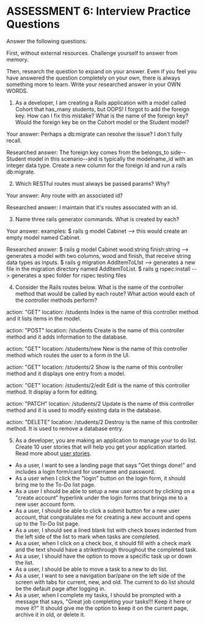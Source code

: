 # ASSESSMENT 6: Interview Practice Questions

Answer the following questions.

First, without external resources. Challenge yourself to answer from memory.

Then, research the question to expand on your answer. Even if you feel you have answered the question completely on your own, there is always something more to learn. Write your researched answer in your OWN WORDS.

1. As a developer, I am creating a Rails application with a model called Cohort that has_many students, but OOPS! I forgot to add the foreign key. How can I fix this mistake? What is the name of the foreign key? Would the foreign key be on the Cohort model or the Student model? 

Your answer: Perhaps a db:migrate can resolve the issue? I don't fully recall.

Researched answer: The foreign key comes from the belongs_to side--Student model in this scenario--and is typically the modelname_id with an integer data type. Create a new column for the foreign id and run a rails db:migrate.

2. Which RESTful routes must always be passed params? Why?

Your answer: Any route with an associated id?

Researched answer: I maintain that it's routes associated with an id.

3. Name three rails generator commands. What is created by each?

Your answer: examples: $ rails g model Cabinet --> this would create an empty model named Cabinet.

Researched answer: $ rails g model Cabinet wood:string finish:string --> generates a model with two columns, wood and finish, that receive string data types as inputs.
$ rails g migration AddItemToLIst --> generates a new file in the migration directory named AddItemToList.
$ rails g rspec:install --> generates a spec folder for rspec testing files

4. Consider the Rails routes below. What is the name of the controller method that would be called by each route? What action would each of the controller methods perform?

action: "GET" location: /students
Index is the name of this controller method and it lists items in the model.

action: "POST" location: /students
Create is the name of this controller method and it adds information to the database.

action: "GET" location: /students/new
New is the name of this controller method which routes the user to a form in the UI.

action: "GET" location: /students/2
Show is the name of this controller method and it displays one entry from a model.

action: "GET" location: /students/2/edit
Edit is the name of this controller method. It display a form for editing.

action: "PATCH" location: /students/2
Update is the name of this controller method and it is used to modify existing data in the database.

action: "DELETE" location: /students/2
Destroy is the name of this controller method. It is used to remove a database entry.

5. As a developer, you are making an application to manage your to do list. Create 10 user stories that will help you get your application started. Read more about [user stories](https://www.atlassian.com/agile/project-management/user-stories).

- As a user, I want to see a landing page that says "Get things done!" and includes a login form/card for username and password.
- As a user when I click the "login" button on the login form, it should bring me to the To-Do list page.
- As a user I should be able to setup a new user account by clicking on a "create account" hyperlink under the login forms that brings me to a new user account form.
- As a user, I should be able to click a submit button for a new user account, that congratulates me for creating a new account and opens up to the To-Do list page.
- As a user, I should see a lined blank list with check boxes indented from the left side of the list to mark when tasks are completed.
- As a user, when I click on a check box, it should fill with a check mark and the text should have a strikethrough throughout the completed task.
- As a user, I should have the option to move a specific task up or down the list.
- As a user, I should be able to move a task to a new to do list.
- As a user, I want to see a navigation bar/pane on the left side of the screen with tabs for current, new, and old. The current to do list should be the default page after logging in.
- As a user, when I complete my tasks, I should be prompted with a message that says, "Great job completing your tasks!!! Keep it here or move it?" It should give me the option to keep it on the current page, archive it in old, or delete it.